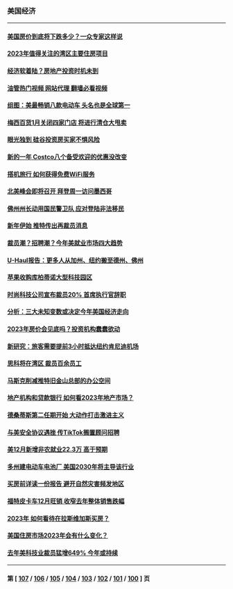 ### 美国经济
---
#### [美国房价到底将下跌多少？一众专家这样说](../../pages/ncid1078158/n13902782.md?01100045) 
#### [2023年值得关注的湾区主要住房项目](../../pages/ncid1078158/n13902683.md?01100045) 
#### [经济软着陆？房地产投资时机未到](../../pages/ncid1078158/n13902711.md?01100045) 
#### [油管热门视频 网站代理 翻墙必看视频](http://138.2.39.72:81/youtube.html?epic-marker?01100045)
#### [组图：美最畅销八款电动车 头名也是全球第一](../../pages/ncid1078158/n13901218.md?01100045) 
#### [梅西百货1月关闭四家门店 将进行清仓大甩卖](../../pages/ncid1078158/n13902570.md?01100045) 
#### [眼光独到 硅谷投资房买家不惧风险](../../pages/ncid1078158/n13902530.md?01100045) 
#### [新的一年 Costco八个备受欢迎的优惠没改变](../../pages/ncid1078158/n13898059.md?01100045) 
#### [搭机旅行 如何获得免费WiFi服务](../../pages/ncid1078158/n13885866.md?01100045) 
#### [北美峰会即将召开 拜登周一访问墨西哥](../../pages/ncid1078158/n13901884.md?01100045) 
#### [佛州州长动用国民警卫队 应对登陆非法移民](../../pages/ncid1078158/n13901832.md?01100045) 
#### [新年伊始 推特传出再裁员消息](../../pages/ncid1078158/n13901814.md?01100045) 
#### [裁员潮？招聘潮？今年美就业市场四大趋势](../../pages/ncid1078158/n13901713.md?01100045) 
#### [U-Haul报告：更多人从加州、纽约搬至德州、佛州](../../pages/ncid1078158/n13901461.md?01100045) 
#### [苹果收购库柏蒂诺大型科技园区](../../pages/ncid1078158/n13901385.md?01100045) 
#### [时尚科技公司宣布裁员20% 首席执行官辞职](../../pages/ncid1078158/n13901375.md?01100045) 
#### [分析：三大未知变数或决定今年美国经济走向](../../pages/ncid1078158/n13901194.md?01100045) 
#### [2023年房价会见底吗？投资机构蠢蠢欲动](../../pages/ncid1078158/n13901344.md?01100045) 
#### [新研究：旅客需要提前3小时抵达纽约肯尼迪机场](../../pages/ncid1078158/n13901312.md?01100045) 
#### [思科将在湾区 裁员百余员工](../../pages/ncid1078158/n13901037.md?01100045) 
#### [马斯克削减推特旧金山总部的办公空间](../../pages/ncid1078158/n13901033.md?01100045) 
#### [地产机构和贷款银行 如何看2023年地产市场？](../../pages/ncid1078158/n13901216.md?01100045) 
#### [德桑蒂斯第二任期开始 大动作打击激进主义](../../pages/ncid1078158/n13900994.md?01100045) 
#### [与美安全协议遇挫 传TikTok搁置顾问招聘](../../pages/ncid1078158/n13900899.md?01100045) 
#### [美12月新增非农就业22.3万 高于预期](../../pages/ncid1078158/n13900955.md?01100045) 
#### [多州建电动车电池厂 美国2030年将主导该行业](../../pages/ncid1078158/n13900468.md?01100045) 
#### [买房前详读一份报告 避开自然灾害频发地区](../../pages/ncid1078158/n13900529.md?01100045) 
#### [福特皮卡车12月旺销 收窄去年整体销售跌幅](../../pages/ncid1078158/n13900404.md?01100045) 
#### [2023年  如何看待在拉斯维加斯买房？](../../pages/ncid1078158/n13900439.md?01100045) 
#### [美国住房市场2023年会有什么变化？](../../pages/ncid1078158/n13900319.md?01100045) 
#### [去年美科技业裁员猛增649% 今年或持续](../../pages/ncid1078158/n13900192.md?01100045) 

---
#### 第 [ [107](./107.md?01100045) / [106](./106.md?01100045) / [105](./105.md?01100045) / [104](./104.md?01100045) / [103](./103.md?01100045) / [102](./102.md?01100045) / [101](./101.md?01100045) / [100](./100.md?01100045) ] 页
